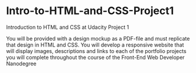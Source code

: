 # Intro-to-HTML-and-CSS-Project1
Introduction to HTML and CSS at Udacity Project 1

You will be provided with a design mockup as a PDF-file and must replicate that design in HTML and CSS. You will develop a responsive website that will display images, descriptions and links to each of the portfolio projects you will complete throughout the course of the Front-End Web Developer Nanodegree
